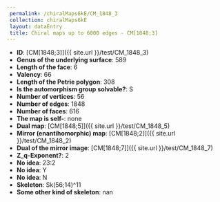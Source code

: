 ```yaml
--- 
 permalink: /chiralMaps6kE/CM_1848_3 
 collection: chiralMaps6kE
 layout: dataEntry
 title: Chiral maps up to 6000 edges - CM[1848;3]
---
```


- **ID**: [CM[1848;3]]({{ site.url }}/test/CM_1848_3)
- **Genus of the underlying surface**: 589
- **Length of the face**: 6
- **Valency**: 66
- **Length of the Petrie polygon**: 308
- **Is the automorphism group solvable?**: S
- **Number of vertices**: 56
- **Number of edges**: 1848
- **Number of faces**: 616
- **The map is self-**: none
- **Dual map**: [CM[1848;5]]({{ site.url }}/test/CM_1848_5)
- **Mirror (enantihomorphic) map**: [CM[1848;2]]({{ site.url }}/test/CM_1848_2)
- **Dual of the mirror image**: [CM[1848;7]]({{ site.url }}/test/CM_1848_7)
- **Z_q-Exponent?**: 2
- **No idea**:  23:2
- **No idea**: Y
- **No idea**: N
- **Skeleton**: Sk(56;14)^11
- **Some other kind of skeleton**: nan
